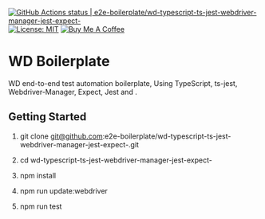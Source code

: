 [![GitHub Actions status | e2e-boilerplate/wd-typescript-ts-jest-webdriver-manager-jest-expect-](https://github.com/e2e-boilerplate/wd-typescript-ts-jest-webdriver-manager-jest-expect-/workflows/wd-typescript-ts-jest-webdriver-manager-jest-expect-/badge.svg)](https://github.com/e2e-boilerplate/wd-typescript-ts-jest-webdriver-manager-jest-expect-/actions?workflow=wd-typescript-ts-jest-webdriver-manager-jest-expect-) [![License: MIT](https://img.shields.io/badge/License-MIT-yellow.svg)](https://opensource.org/licenses/MIT) [![Buy Me A Coffee](https://img.shields.io/badge/buy-me%20coffee-orange)](https://www.buymeacoffee.com/xgirma)
    
# WD Boilerplate
    
WD end-to-end test automation boilerplate, Using TypeScript, ts-jest, Webdriver-Manager, Expect, Jest and .
    
## Getting Started
    
1. git clone git@github.com:e2e-boilerplate/wd-typescript-ts-jest-webdriver-manager-jest-expect-.git
    
2. cd wd-typescript-ts-jest-webdriver-manager-jest-expect-
    
3. npm install
    
4. npm run update:webdriver
    
5. npm run test